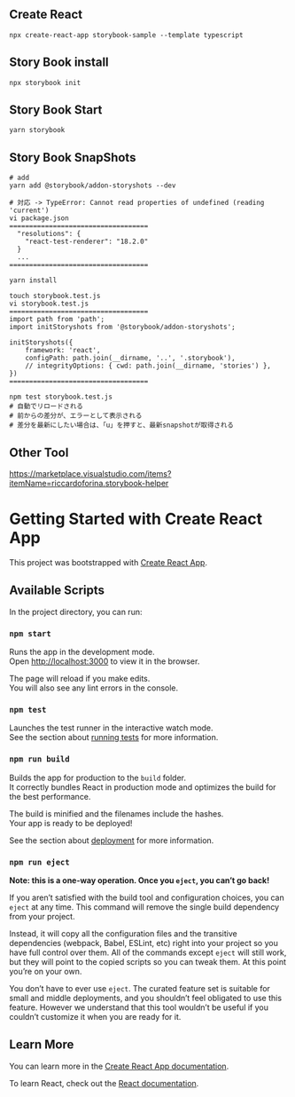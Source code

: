 ## Create React
```
npx create-react-app storybook-sample --template typescript
```

## Story Book install
```
npx storybook init
```

## Story Book Start
```
yarn storybook
```

## Story Book SnapShots
```
# add
yarn add @storybook/addon-storyshots --dev

# 対応 -> TypeError: Cannot read properties of undefined (reading 'current')
vi package.json
===================================
  "resolutions": {
    "react-test-renderer": "18.2.0"
  }
  ...
===================================

yarn install

touch storybook.test.js
vi storybook.test.js
===================================
import path from 'path';
import initStoryshots from '@storybook/addon-storyshots';

initStoryshots({
    framework: 'react',
    configPath: path.join(__dirname, '..', '.storybook'),
    // integrityOptions: { cwd: path.join(__dirname, 'stories') },
})
===================================

npm test storybook.test.js
# 自動でリロードされる
# 前からの差分が、エラーとして表示される
# 差分を最新にしたい場合は、「u」を押すと、最新snapshotが取得される
```


## Other Tool
https://marketplace.visualstudio.com/items?itemName=riccardoforina.storybook-helper






# Getting Started with Create React App

This project was bootstrapped with [Create React App](https://github.com/facebook/create-react-app).

## Available Scripts

In the project directory, you can run:

### `npm start`

Runs the app in the development mode.\
Open [http://localhost:3000](http://localhost:3000) to view it in the browser.

The page will reload if you make edits.\
You will also see any lint errors in the console.

### `npm test`

Launches the test runner in the interactive watch mode.\
See the section about [running tests](https://facebook.github.io/create-react-app/docs/running-tests) for more information.

### `npm run build`

Builds the app for production to the `build` folder.\
It correctly bundles React in production mode and optimizes the build for the best performance.

The build is minified and the filenames include the hashes.\
Your app is ready to be deployed!

See the section about [deployment](https://facebook.github.io/create-react-app/docs/deployment) for more information.

### `npm run eject`

**Note: this is a one-way operation. Once you `eject`, you can’t go back!**

If you aren’t satisfied with the build tool and configuration choices, you can `eject` at any time. This command will remove the single build dependency from your project.

Instead, it will copy all the configuration files and the transitive dependencies (webpack, Babel, ESLint, etc) right into your project so you have full control over them. All of the commands except `eject` will still work, but they will point to the copied scripts so you can tweak them. At this point you’re on your own.

You don’t have to ever use `eject`. The curated feature set is suitable for small and middle deployments, and you shouldn’t feel obligated to use this feature. However we understand that this tool wouldn’t be useful if you couldn’t customize it when you are ready for it.

## Learn More

You can learn more in the [Create React App documentation](https://facebook.github.io/create-react-app/docs/getting-started).

To learn React, check out the [React documentation](https://reactjs.org/).
